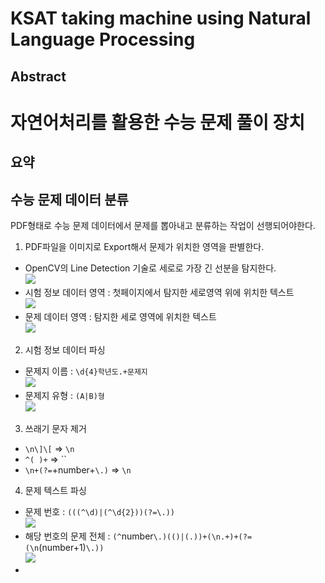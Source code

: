 # KSAT taking machine using Natural Language Processing
## Abstract

# 자연어처리를 활용한 수능 문제 풀이 장치
## 요약

## 수능 문제 데이터 분류
PDF형태로 수능 문제 데이터에서 문제를 뽑아내고 분류하는 작업이 선행되어야한다.

1. PDF파일을 이미지로 Export해서 문제가 위치한 영역을 판별한다.
 - OpenCV의 Line Detection 기술로 세로로 가장 긴 선분을 탐지한다.<br/>![](./image/1.png)
 - 시험 정보 데이터 영역 : 첫페이지에서 탐지한 세로영역 위에 위치한 텍스트<br/>![](./image/2.png)
 - 문제 데이터 영역 : 탐지한 세로 영역에 위치한 텍스트<br/>![](./image/3.png)
2. 시험 정보 데이터 파싱
 - 문제지 이름 : `\d{4}학년도.+문제지`<br/>![](./image/4.png)
 - 문제지 유형 : `(A|B)형`<br/>![](./image/5.png)
3. 쓰래기 문자 제거
 - `\n\]\[` => `\n`
 - `^( )+` => ``
 - `\n+(?=`+number+`\.)` => `\n`
4. 문제 텍스트 파싱
 - 문제 번호 : `(((^\d)|(^\d{2}))(?=\.))`<br/>![](./image/6.png)
 - 해당 번호의 문제 전체 : `(^`number`\.)(()|(.))+(\n.+)+(?=(\n`(number+1)`\.))`<br/>![](./image/7.png)
 - 
